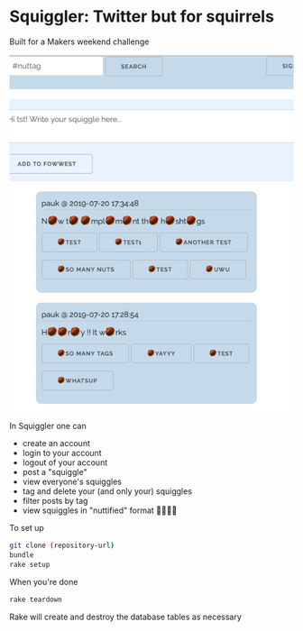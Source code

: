 # Squiggler: Twitter but for squirrels

Built for a Makers weekend challenge

![Image screenshot](/screenshot.png)

In Squiggler one can
- create an account
- login to your account
- logout of your account
- post a "squiggle"
- view everyone's squiggles
- tag and delete your (and only your) squiggles
- filter posts by tag  
- view squiggles in "nuttified" format 🌰🌰🌰🌰

To set up
```sh
git clone (repository-url)
bundle
rake setup
```

When you're done
```sh
rake teardown
```
Rake will create and destroy the database tables as necessary
